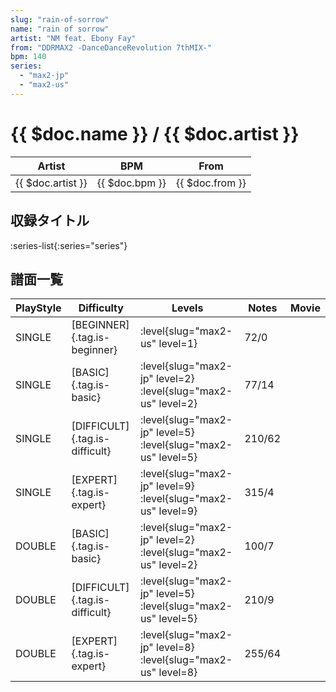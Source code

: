 ```yaml
---
slug: "rain-of-sorrow"
name: "rain of sorrow"
artist: "NM feat. Ebony Fay"
from: "DDRMAX2 -DanceDanceRevolution 7thMIX-"
bpm: 140
series:
  - "max2-jp"
  - "max2-us"
---
```


# {{ $doc.name }} / {{ $doc.artist }}

|Artist|BPM|From|
|------|---|----|
|{{ $doc.artist }}|{{ $doc.bpm }}|{{ $doc.from }}|

## 収録タイトル

:series-list{:series="series"}

## 譜面一覧

|PlayStyle|Difficulty|Levels|Notes|Movie|
|---------|----------|------|-----|-----|
|SINGLE|[BEGINNER]{.tag.is-beginner}|<div class="field is-grouped is-grouped-multiline">:level{slug="max2-us" level=1}</div>|72/0||
|SINGLE|[BASIC]{.tag.is-basic}|<div class="field is-grouped is-grouped-multiline">:level{slug="max2-jp" level=2} :level{slug="max2-us" level=2}</div>|77/14||
|SINGLE|[DIFFICULT]{.tag.is-difficult}|<div class="field is-grouped is-grouped-multiline">:level{slug="max2-jp" level=5} :level{slug="max2-us" level=5}</div>|210/62||
|SINGLE|[EXPERT]{.tag.is-expert}|<div class="field is-grouped is-grouped-multiline">:level{slug="max2-jp" level=9} :level{slug="max2-us" level=9}</div>|315/4||
|DOUBLE|[BASIC]{.tag.is-basic}|<div class="field is-grouped is-grouped-multiline">:level{slug="max2-jp" level=2} :level{slug="max2-us" level=2}</div>|100/7||
|DOUBLE|[DIFFICULT]{.tag.is-difficult}|<div class="field is-grouped is-grouped-multiline">:level{slug="max2-jp" level=5} :level{slug="max2-us" level=5}</div>|210/9||
|DOUBLE|[EXPERT]{.tag.is-expert}|<div class="field is-grouped is-grouped-multiline">:level{slug="max2-jp" level=8} :level{slug="max2-us" level=8}</div>|255/64||
